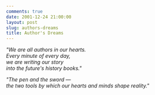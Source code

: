 ```yaml
---
comments: true
date: 2001-12-24 21:00:00
layout: post
slug: authors-dreams
title: Author's Dreams
---
```


*"We are all authors in our hearts.<br/>
Every minute of every day,<br/>
we are writing our story<br/>
into the future's history books."*

*"The pen and the sword &mdash;<br/>
the two tools by which our hearts and minds shape reality."*
